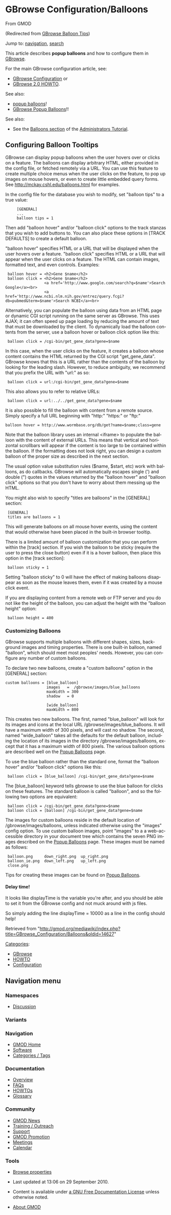 <div id="mw-page-base" class="noprint">

</div>

<div id="mw-head-base" class="noprint">

</div>

<div id="content" class="mw-body" role="main">

<span id="top"></span>

<div id="mw-js-message" style="display:none;">

</div>



# <span dir="auto">GBrowse Configuration/Balloons</span>

<div id="bodyContent">

<div id="siteSub">

From GMOD

</div>

<div id="contentSub">

(Redirected from [GBrowse Balloon
Tips](http://gmod.org/mediawiki/index.php?title=GBrowse_Balloon_Tips&redirect=no "GBrowse Balloon Tips"))

</div>

<div id="jump-to-nav" class="mw-jump">

Jump to: [navigation](#mw-navigation), [search](#p-search)

</div>

<div id="mw-content-text" class="mw-content-ltr" lang="en" dir="ltr">

This article describes **popup balloons** and how to configure them in
[GBrowse](GBrowse.1 "GBrowse").

For the main GBrowse configuration article, see:

- <a href="GBrowse_Configuration" class="mw-redirect"
  title="GBrowse Configuration">GBrowse Configuration</a> or
- [GBrowse 2.0 HOWTO](GBrowse_2.0_HOWTO "GBrowse 2.0 HOWTO").

See also:

- <a href="Popup_balloons" class="mw-redirect"
  title="Popup balloons">popup balloons</a>!
- [GBrowse Popup
  Balloons](GBrowse_Popup_Balloons "GBrowse Popup Balloons")!!

See also:

- See the <a
  href="http://gmod.svn.sourceforge.net/viewvc/gmod/Generic-Genome-Browser/trunk/htdocs/tutorial/tutorial.html#balloon#balloon"
  class="external text" rel="nofollow">Balloons section</a> of the <a
  href="http://gmod.svn.sourceforge.net/viewvc/gmod/Generic-Genome-Browser/trunk/htdocs/tutorial/tutorial.html"
  class="external text" rel="nofollow">Administrators Tutorial</a>.

  

## <span id="Configuring_Balloon_Tooltips" class="mw-headline">Configuring Balloon Tooltips</span>

GBrowse can display popup balloons when the user hovers over or clicks
on a feature. The balloons can display arbitrary HTML, either provided
in the config file, or fetched remotely via a URL. You can use this
feature to create multiple choice menus when the user clicks on the
feature, to pop up images on mouse hovers, or even to create little
embedded query forms. See
<a href="http://mckay.cshl.edu/balloons.html" class="external free"
rel="nofollow">http://mckay.cshl.edu/balloons.html</a> for examples.

In the config file for the database you wish to modify, set "balloon
tips" to a true value:

         [GENERAL]
         ...
         balloon tips = 1

Then add "balloon hover" and/or "balloon click" options to the track
stanzas that you wish to add buttons to. You can also place these
options in \[TRACK DEFAULTS\] to create a default balloon.

"balloon hover" specifies HTML or a URL that will be displayed when the
user hovers over a feature. "balloon click" specifies HTML or a URL that
will appear when the user clicks on a feature. The HTML can contain
images, formatted text, and even controls. Examples:

     balloon hover = <h2>Gene $name</h2>
     balloon click = <h2>Gene $name</h2>
                     <a href='http://www.google.com/search?q=$name'>Search Google</a><br>
                     <a href='http://www.ncbi.nlm.nih.gov/entrez/query.fcgi?db=pubmed&term=$name'>Search NCBI</a><br>

Alternatively, you can populate the balloon using data from an HTML page
or dynamic CGI script running on the same server as GBrowse. This uses
AJAX; it can often speed up page loading by reducing the amount of text
that must be downloaded by the client. To dynamically load the balloon
contents from the server, use a balloon hover or balloon click option
like this:

     balloon click = /cgi-bin/get_gene_data?gene=$name

In this case, when the user clicks on the feature, it creates a balloon
whose content contains the HTML returned by the CGI script
"get_gene_data". GBrowse knows that this is a URL rather than the
contents of the balloon by looking for the leading slash. However, to
reduce ambiguity, we recommend that you prefix the URL with "url:" as
so:

     balloon click = url:/cgi-bin/get_gene_data?gene=$name

This also allows you to refer to relative URLs:

     balloon click = url:../../get_gene_data?gene=$name

It is also possible to fill the balloon with content from a remote
source. Simply specify a full URL beginning with "http:" "https:" or
"ftp:"

    balloon hover = http://www.wormbase.org/db/get?name=$name;class=gene

Note that the balloon library uses an internal \<iframe\> to populate
the balloon with the content of external URLs. This means that vertical
and horizontal scrollbars will appear if the content is too large to be
contained within the balloon. If the formatting does not look right, you
can design a custom balloon of the proper size as described in the next
section.

The usual option value substitution rules (\$name, \$start, etc) work
with balloons, as do callbacks. GBrowse will automatically escapes
single (') and double (") quotes in the values returned by the "balloon
hover" and "balloon click" options so that you don't have to worry about
them messing up the HTML.

You might also wish to specify "titles are balloons" in the \[GENERAL\]
section:

     [GENERAL]
     titles are balloons = 1

This will generate balloons on all mouse hover events, using the content
that would otherwise have been placed in the built-in browser tooltip.

There is a limited amount of balloon customization that you can perform
within the \[track\] section. If you wish the balloon to be sticky
(require the user to press the close button) even if it is a hover
balloon, then place this option in the \[track section\]:

     balloon sticky = 1

Setting "balloon sticky" to 0 will have the effect of making balloons
disappear as soon as the mouse leaves them, even if it was created by a
mouse click event.

If you are displaying content from a remote web or FTP server and you do
not like the height of the balloon, you can adjust the height with the
"balloon height" option:

     balloon height = 400

### <span id="Customizing_Balloons" class="mw-headline">Customizing Balloons</span>

GBrowse supports multiple balloons with different shapes, sizes,
background images and timing properties. There is one built-in balloon,
named "balloon", which should meet most peoples' needs. However, you can
configure any number of custom balloons.

To declare two new balloons, create a "custom balloons" option in the
\[GENERAL\] section:

    custom balloons = [blue_balloon]
                      images   =  /gbrowse/images/blue_balloons
                      maxWidth = 300
                      shadow   = 0

                      [wide_balloon]
                      maxWidth = 800

This creates two new balloons. The first, named "blue_balloon" will look
for its images and icons at the local URL /gbrowse/images/blue_balloons.
It will have a maximum width of 300 pixels, and will cast no shadow. The
second, named "wide_balloon" takes all the defaults for the default
balloon, including the location of its images in the directory
/gbrowse/images/balloons, except that it has a maximum width of 800
pixels. The various balloon options are described well on the [Popup
Balloons](Popup_Balloons "Popup Balloons") page.

To use the blue balloon rather than the standard one, format the
"balloon hover" and/or "balloon click" options like this:

     balloon click = [blue_balloon] /cgi-bin/get_gene_data?gene=$name

The \[blue_balloon\] keyword tells gbrowse to use the blue balloon for
clicks on these features. The standard balloon is called "balloon", and
so the following two options are equivalent:

     balloon click = /cgi-bin/get_gene_data?gene=$name
     balloon click = [balloon] /cgi-bin/get_gene_data?gene=$name

The images for custom balloons reside in the default location of
/gbrowse/images/balloons, unless indicated otherwise using the "images"
config option. To use custom balloon images, point "images" to a a
web-accessible directory in your document tree which contains the seven
PNG images described on the [Popup
Balloons](Popup_Balloons "Popup Balloons") page. These images must be
named as follows:

     balloon.png     down_right.png  up_right.png
     balloon_ie.png  down_left.png   up_left.png
     close.png

Tips for creating these images can be found on [Popup
Balloons](Popup_Balloons "Popup Balloons").

  

#### <span id="Delay_time.21" class="mw-headline">Delay time!</span>

It looks like displayTime is the variable you're after, and you should
be able to set it from the GBrowse config and not muck around with js
files.

So simply adding the line displayTime = 10000 as a line in the config
should help!

</div>

<div class="printfooter">

Retrieved from
"<http://gmod.org/mediawiki/index.php?title=GBrowse_Configuration/Balloons&oldid=14627>"

</div>

<div id="catlinks" class="catlinks">

<div id="mw-normal-catlinks" class="mw-normal-catlinks">

[Categories](Special%3ACategories "Special%3ACategories"):

- [GBrowse](Category%3AGBrowse "Category%3AGBrowse")
- [HOWTO](Category%3AHOWTO "Category%3AHOWTO")
- [Configuration](Category%3AConfiguration "Category%3AConfiguration")

</div>

</div>

<div class="visualClear">

</div>

</div>

</div>

<div id="mw-navigation">

## Navigation menu

<div id="mw-head">



<div id="left-navigation">

<div id="p-namespaces" class="vectorTabs" role="navigation"
aria-labelledby="p-namespaces-label">

### Namespaces


- <span id="ca-talk"><a href="Talk%3AGBrowse_Configuration/Balloons" accesskey="t"
  title="Discussion about the content page [t]">Discussion</a></span>

</div>

<div id="p-variants" class="vectorMenu emptyPortlet" role="navigation"
aria-labelledby="p-variants-label">

### 

### Variants[](#)

<div class="menu">

</div>

</div>

</div>





</div>

</div>

</div>

<div id="mw-panel">

<div id="p-logo" role="banner">

<a href="Main_Page"
style="background-image: url(../images/GMOD-cogs.png);"
title="Visit the main page"></a>

</div>

<div id="p-Navigation" class="portal" role="navigation"
aria-labelledby="p-Navigation-label">

### Navigation

<div class="body">

- <span id="n-GMOD-Home">[GMOD Home](Main_Page)</span>
- <span id="n-Software">[Software](GMOD_Components)</span>
- <span id="n-Categories-.2F-Tags">[Categories /
  Tags](Categories)</span>

</div>

</div>

<div id="p-Documentation" class="portal" role="navigation"
aria-labelledby="p-Documentation-label">

### Documentation

<div class="body">

- <span id="n-Overview">[Overview](Overview)</span>
- <span id="n-FAQs">[FAQs](Category%3AFAQ)</span>
- <span id="n-HOWTOs">[HOWTOs](Category%3AHOWTO)</span>
- <span id="n-Glossary">[Glossary](Glossary)</span>

</div>

</div>

<div id="p-Community" class="portal" role="navigation"
aria-labelledby="p-Community-label">

### Community

<div class="body">

- <span id="n-GMOD-News">[GMOD News](GMOD_News)</span>
- <span id="n-Training-.2F-Outreach">[Training /
  Outreach](Training_and_Outreach)</span>
- <span id="n-Support">[Support](Support)</span>
- <span id="n-GMOD-Promotion">[GMOD Promotion](GMOD_Promotion)</span>
- <span id="n-Meetings">[Meetings](Meetings)</span>
- <span id="n-Calendar">[Calendar](Calendar)</span>

</div>

</div>

<div id="p-tb" class="portal" role="navigation"
aria-labelledby="p-tb-label">

### Tools

<div class="body">


- <span id="t-smwbrowselink"><a href="Special%3ABrowse/GBrowse_Configuration-2FBalloons"
  rel="smw-browse">Browse properties</a></span>


</div>

</div>

</div>

</div>

<div id="footer" role="contentinfo">

- <span id="footer-info-lastmod">Last updated at 13:06 on 29 September
  2010.</span>
<!-- - <span id="footer-info-viewcount">63,610 page views.</span> -->
- <span id="footer-info-copyright">Content is available under
  <a href="http://www.gnu.org/licenses/fdl-1.3.html" class="external"
  rel="nofollow">a GNU Free Documentation License</a> unless otherwise
  noted.</span>

<!-- -->

- <span id="footer-places-about">[About
  GMOD](GMOD%3AAbout "GMOD%3AAbout")</span>

<!-- -->






</div>
